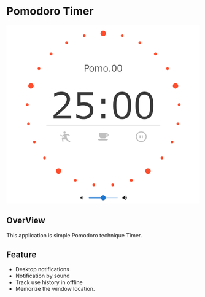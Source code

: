 # Pomodoro Timer 

<div align = "center">
  <img src = "https://raw.githubusercontent.com/elcia-3/README-Materials/main/Pomodoro-offline/Pomodoro.png"></img>
</div>

## OverView
This application is simple Pomodoro technique Timer.

<!-- ##Demo -->

## Feature
- Desktop notifications
- Notification by sound 
- Track use history in offline
- Memorize the window location. 